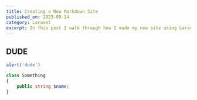 ```yaml
---
title: Creating a New Markdown Site
published_on: 2023-09-14
category: Laravel
excerpt: In this post I walk through how I made my new site using Laravel and Markdown
---
```


## DUDE

```js
alert('dude')
```

```php
class Something
{
    public string $name;
}
```
